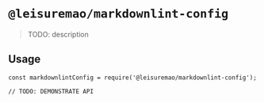 # `@leisuremao/markdownlint-config`

> TODO: description

## Usage

```
const markdownlintConfig = require('@leisuremao/markdownlint-config');

// TODO: DEMONSTRATE API
```
